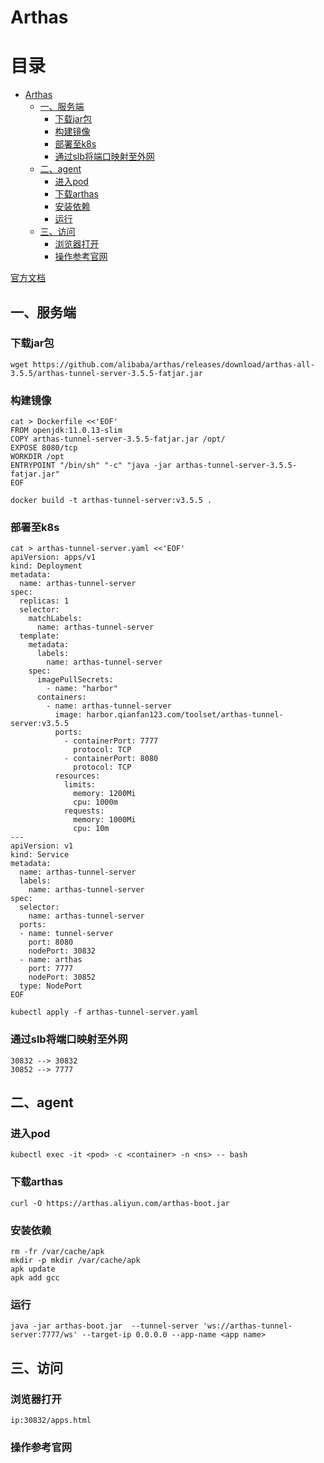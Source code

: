 # Arthas

目录
=================

* [Arthas](#arthas)
   * [一、服务端](#一服务端)
      * [下载jar包](#下载jar包)
      * [构建镜像](#构建镜像)
      * [部署至k8s](#部署至k8s)
      * [通过slb将端口映射至外网](#通过slb将端口映射至外网)
   * [二、agent](#二agent)
      * [进入pod](#进入pod)
      * [下载arthas](#下载arthas)
      * [安装依赖](#安装依赖)
      * [运行](#运行)
   * [三、访问](#三访问)
      * [浏览器打开](#浏览器打开)
      * [操作参考官网](#操作参考官网)


[官方文档](https://arthas.aliyun.com/zh-cn/)

## 一、服务端

### 下载jar包
```
wget https://github.com/alibaba/arthas/releases/download/arthas-all-3.5.5/arthas-tunnel-server-3.5.5-fatjar.jar
```

### 构建镜像

```
cat > Dockerfile <<'EOF'
FROM openjdk:11.0.13-slim
COPY arthas-tunnel-server-3.5.5-fatjar.jar /opt/
EXPOSE 8080/tcp
WORKDIR /opt
ENTRYPOINT "/bin/sh" "-c" "java -jar arthas-tunnel-server-3.5.5-fatjar.jar"
EOF

docker build -t arthas-tunnel-server:v3.5.5 .
```

### 部署至k8s

```
cat > arthas-tunnel-server.yaml <<'EOF'
apiVersion: apps/v1
kind: Deployment
metadata:
  name: arthas-tunnel-server
spec:
  replicas: 1
  selector:
    matchLabels:
      name: arthas-tunnel-server
  template:
    metadata:
      labels:
        name: arthas-tunnel-server
    spec:
      imagePullSecrets:
        - name: "harbor"
      containers:
        - name: arthas-tunnel-server
          image: harbor.qianfan123.com/toolset/arthas-tunnel-server:v3.5.5
          ports:
            - containerPort: 7777
              protocol: TCP
            - containerPort: 8080
              protocol: TCP
          resources:
            limits:
              memory: 1200Mi
              cpu: 1000m
            requests:
              memory: 1000Mi
              cpu: 10m
---
apiVersion: v1
kind: Service
metadata:
  name: arthas-tunnel-server
  labels:
    name: arthas-tunnel-server
spec:
  selector:
    name: arthas-tunnel-server
  ports:
  - name: tunnel-server
    port: 8080
    nodePort: 30832
  - name: arthas
    port: 7777
    nodePort: 30852
  type: NodePort
EOF

kubectl apply -f arthas-tunnel-server.yaml
```

### 通过slb将端口映射至外网

```
30832 --> 30832
30852 --> 7777
```

## 二、agent

### 进入pod

```
kubectl exec -it <pod> -c <container> -n <ns> -- bash
```

### 下载arthas

```
curl -O https://arthas.aliyun.com/arthas-boot.jar
```

### 安装依赖

```
rm -fr /var/cache/apk
mkdir -p mkdir /var/cache/apk
apk update
apk add gcc
```

### 运行

```
java -jar arthas-boot.jar  --tunnel-server 'ws://arthas-tunnel-server:7777/ws' --target-ip 0.0.0.0 --app-name <app name>
```

## 三、访问

### 浏览器打开

```
ip:30832/apps.html
```

### 操作参考官网
